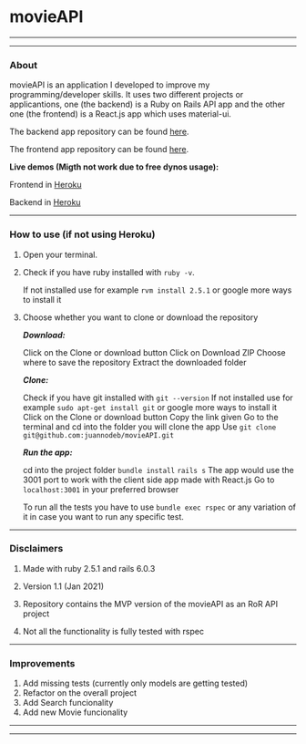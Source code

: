 # movieAPI
---
---
### About

movieAPI is an application I developed to improve my programming/developer skills. It uses two
different projects or applicantions, one (the backend) is a Ruby on Rails API app and the other
one (the frontend) is a React.js app which uses material-ui.

The backend app repository can be found [here](https://github.com/juannodeb/movieAPI).

The frontend app repository can be found [here](https://github.com/juannodeb/movie_client).

**Live demos (Migth not work due to free dynos usage):**

Frontend in [Heroku](https://dev-movieapi-front.herokuapp.com/)

Backend in [Heroku](https://dev-movieapi-back.herokuapp.com/)

---

### How to use (if not using Heroku)

1. Open your terminal.

2. Check if you have ruby installed with `ruby -v`.

   If not installed use for example `rvm install 2.5.1` or google more ways to install it

3. Choose whether you want to clone or download the repository

   ***Download:***

   Click on the Clone or download button
   Click on Download ZIP
   Choose where to save the repository
   Extract the downloaded folder

   ***Clone:***

   Check if you have git installed with `git --version`
   If not installed use for example `sudo apt-get install git` or google more ways to install it
   Click on the Clone or download button
   Copy the link given
   Go to the terminal and cd into the folder you will clone the app
   Use `git clone git@github.com:juannodeb/movieAPI.git`

   ***Run the app:***

   cd into the project folder
   `bundle install`
   `rails s`
   The app would use the 3001 port to work with the client side app made with React.js
   Go to `localhost:3001` in your preferred browser

   To run all the tests you have to use `bundle exec rspec` or any variation of it in case you want to run any specific test.

---

### Disclaimers

1. Made with ruby 2.5.1 and rails 6.0.3

2. Version 1.1 (Jan 2021)

3. Repository contains the MVP version of the movieAPI as an RoR API project

4. Not all the functionality is fully tested with rspec

---

### Improvements

1. Add missing tests (currently only models are getting tested)
2. Refactor on the overall project
3. Add Search funcionality
4. Add new Movie funcionality

---
---